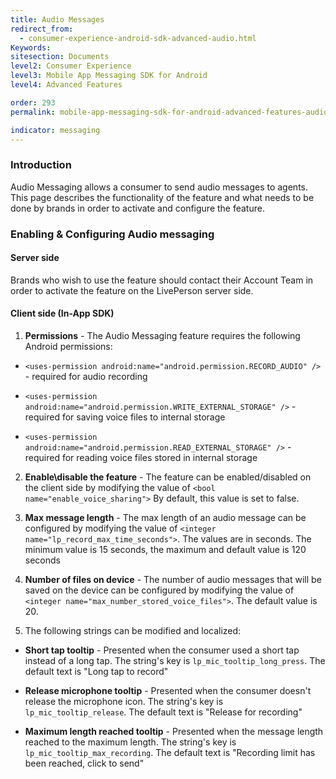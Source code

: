 ```yaml
---
title: Audio Messages
redirect_from:
  - consumer-experience-android-sdk-advanced-audio.html
Keywords:
sitesection: Documents
level2: Consumer Experience
level3: Mobile App Messaging SDK for Android
level4: Advanced Features

order: 293
permalink: mobile-app-messaging-sdk-for-android-advanced-features-audio-messages.html

indicator: messaging
---
```


### Introduction

Audio Messaging allows a consumer to send audio messages to agents. This page describes the functionality of the feature and what needs to be done by brands in order to activate and configure the feature.

### Enabling & Configuring Audio messaging

#### Server side
Brands who wish to use the feature should contact their Account Team in order to activate the feature on the LivePerson server side.

#### Client side (In-App SDK)

1. **Permissions** - The Audio Messaging feature requires the following Android permissions:

 * ```<uses-permission android:name="android.permission.RECORD_AUDIO" />``` - required for audio recording

 * ```<uses-permission android:name="android.permission.WRITE_EXTERNAL_STORAGE" />``` - required for saving voice files to internal storage

 * ```<uses-permission android:name="android.permission.READ_EXTERNAL_STORAGE" />``` - required for reading voice files stored in internal storage

2. **Enable\disable the feature** - The feature can be enabled/disabled on the client side by modifying the value of ```<bool name="enable_voice_sharing">```
By default, this value is set to false.

3. **Max message length** - The max length of an audio message can be configured by modifying the value of ```<integer name="lp_record_max_time_seconds">```.
The values are in seconds. The minimum value is 15 seconds, the maximum and default value is 120 seconds

4. **Number of files on device** - The number of audio messages that will be saved on the device can be configured by modifying the value of ```<integer name="max_number_stored_voice_files">```. The default value is 20.

5. The following strings can be modified and localized:

 * **Short tap tooltip** - Presented when the consumer used a short tap instead of a long tap. The string's key is ```lp_mic_tooltip_long_press```. The default text is "Long tap to record"

 * **Release microphone tooltip** - Presented when the consumer doesn't release the microphone icon. The string's key is ```lp_mic_tooltip_release```. The default text is "Release for recording"

 * **Maximum length reached tooltip** - Presented when the message length reached to the maximum length. The string's key is ```lp_mic_tooltip_max_recording```. The default text is "Recording limit has been reached, click to send"
